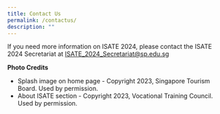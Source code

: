 ```yaml
---
title: Contact Us
permalink: /contactus/
description: ""
---
```

If you need more information on ISATE 2024, please contact the ISATE 2024 Secretariat at [ISATE_2024_Secretariat@sp.edu.sg](mailto:ISATE_2024_Secretariat@sp.edu.sg)


**Photo Credits**

* Splash image on home page - Copyright 2023, Singapore Tourism Board. Used by permission.
* About ISATE section - Copyright 2023, Vocational Training Council. Used by permission.